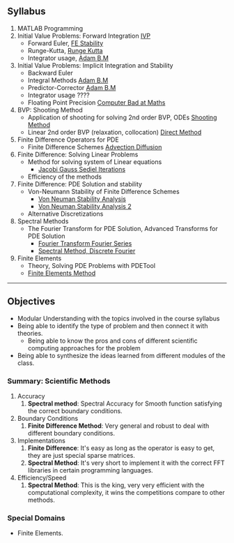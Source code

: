 ## Syllabus

1. MATLAB Programming
2. Initial Value Problems: Forward Integration [IVP](IVP.md)
	* Forward Euler, [FE Stability](FE%20Stability.md)
	* Runge-Kutta, [Runge Kutta](Runge%20Kutta.md)
	* Integrator usage, [Adam B.M](Adam%20B.M.md)
3. Initial Value Problems: Implicit Integration and Stability 
 	* Backward Euler 
 	* Integral Methods [Adam B.M](Adam%20B.M.md) 
 	* Predictor-Corrector [Adam B.M](Adam%20B.M.md)
 	* Integrator usage ????
 	* Floating Point Precision [Computer Bad at Maths](Computer%20Bad%20at%20Maths.md)
4. BVP: Shooting Method
	* Application of shooting for solving 2nd order BVP, ODEs [Shooting Method](Shooting%20Method.md)
	* Linear 2nd order BVP (relaxation, collocation) [Direct Method](Direct%20Method.md)
5. Finite Difference Operators for PDE
	* Finite Difference Schemes [Advection Diffusion](Advection%20Diffusion.md)
6. Finite Difference: Solving Linear Problems
	* Method for solving system of Linear equations 
		* [Jacobi Gauss Sediel Iterations](Jacobi%20Gauss%20Sediel%20Iterations.md)
	* Efficiency of the methods
7. Finite Difference: PDE Solution and stability
	* Von-Neumann Stability of Finite Difference Schemes
		* [Von Neuman Stability Analysis](Von%20Neuman%20Stability%20Analysis.md)
		* [Von Neuman Stability Analysis 2](Von%20Neuman%20Stability%20Analysis%202.md)
	* Alternative Discretizations
8. Spectral Methods
	* The Fourier Transform for PDE Solution, Advanced Transforms for PDE Solution
		* [Fourier Transform Fourier Series](Fourier%20Transform%20Fourier%20Series.md)
		* [Spectral Method, Discrete Fourier](Spectral%20Method,%20Discrete%20Fourier.md)
9. Finite Elements
	* Theory, Solving PDE Problems with PDETool
	* [Finite Elements Method](Finite%20Elements%20Method.md)

---

## Objectives
* Modular Understanding with the topics involved in the course syllabus
* Being able to identify the type of problem and then connect it with theories. 
	* Being able to know the pros and cons of different scientific computing approaches for the problem 
* Being able to synthesize the ideas learned from different modules of the class. 

### Summary: Scientific Methods 

1. Accuracy
	1. **Spectral method**: Spectral Accuracy for Smooth function satisfying the correct boundary conditions. 
2. Boundary Conditions 
	1. **Finite Difference Method**: Very general and robust to deal with different boundary conditions. 
3. Implementations
	1. **Finite Difference**: It's easy as long as the operator is easy to get, they are just special sparse matrices. 
	2. **Spectral Method**: It's very short to implement it with the correct FFT libraries in certain programming languages. 
4. Efficiency/Speed
	1. **Spectral Method**: This is the king, very very efficient with the computational complexity, it wins the competitions compare to other methods. 

### Special Domains

* Finite Elements. 